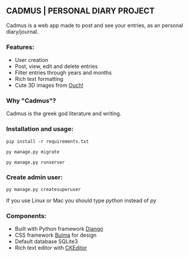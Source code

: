 ## CADMUS | PERSONAL DIARY PROJECT
Cadmus is a web app made to post and see your entries, as an personal diary/journal.

### Features:
- User creation
- Post, view, edit and delete entries
- Filter entries through years and months
- Rich text formatting
- Cute 3D images from [Ouch!][def3]

### Why "Cadmus"?
Cadmus is the greek god literature and writing.

### Installation and usage:
`pip install -r requirements.txt`

`py manage.py migrate`

`py manage.py runserver`

### Create admin user:
`py manage.py createsuperuser`

If you use Linux or Mac you should type <em>python</em> instead of <em>py</em>

### Components:
- Built with Python framework [Django][def]
- CSS framework [Bulma][def4] for design
- Default database SQLite3
- Rich text editor with [CKEditor][def2]

[def]: https://www.djangoproject.
[def2]: https://ckeditor.com
[def3]: https://iconos8.es/illustrations
[def4]: https://bulma.io
